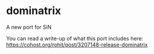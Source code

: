 # dominatrix
A new port for SiN

You can read a write-up of what this port includes here:
https://cohost.org/rohit/post/3207148-release-dominatrix
